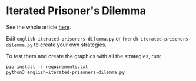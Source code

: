 # Iterated Prisoner's Dilemma

See the whole article [here](https://dev.ewen.quimerch.com/articles/4-strategies-IPD.html).

Edit `english-iterated-prisoners-dilemma.py` or `french-iterated-prisoners-dilemma.py` to create your own strategies.

To test them and create the graphics with all the strategies, run:

```bash
pip install -r requirements.txt
python3 english-iterated-prisoners-dilemma.py
```
